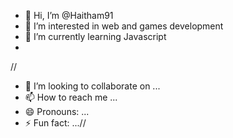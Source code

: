 - 👋 Hi, I’m @Haitham91
- 👀 I’m interested in web and games development 
- 🌱 I’m currently learning Javascript
-  
//
- 💞️ I’m looking to collaborate on ...
- 📫 How to reach me ...
- 😄 Pronouns: ...
- ⚡ Fun fact: ...//

<!---
Haitham91/Haitham91 is a ✨ special ✨ repository because its `README.md` (this file) appears on your GitHub profile.
You can click the Preview link to take a look at your changes.
--->
